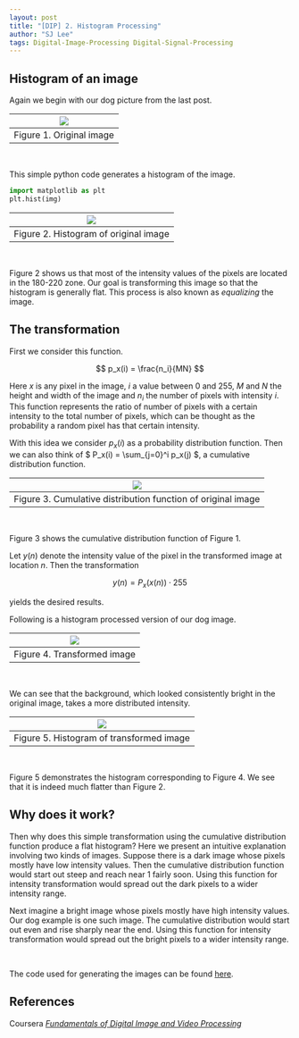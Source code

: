 ```yaml
---
layout: post
title: "[DIP] 2. Histogram Processing"
author: "SJ Lee"
tags: Digital-Image-Processing Digital-Signal-Processing
---
```


## Histogram of an image

Again we begin with our dog picture from the last post.

<div align = "center">
  
  |<img src="https://user-images.githubusercontent.com/63445411/186171143-f76d869f-034b-4c46-b0ab-479874269486.png">|
  |:--:|
  |Figure 1. Original image|
  
</div>

<br/>

This simple python code generates a histogram of the image.

```python
import matplotlib as plt
plt.hist(img)
```

<div align = "center">
  
  |<img src="https://user-images.githubusercontent.com/63445411/187153957-adcd6031-f35d-48d1-9012-88c9bc04f10d.png">|
  |:--:|
  |Figure 2. Histogram of original image|
  
</div>

<br/>

Figure 2 shows us that most of the intensity values of the pixels are located in the 180-220 zone.
Our goal is transforming this image so that the histogram is generally flat.
This process is also known as *equalizing* the image.

## The transformation

First we consider this function.

$$ p_x(i) = \frac{n_i}{MN} $$

Here $x$ is any pixel in the image, $i$ a value between 0 and 255, 
$M$ and $N$ the height and width of the image and $n_i$ the number of pixels with intensity $i$. 
This function represents the ratio of number of pixels with a certain intensity to the total number of pixels, 
which can be thought as the probability a random pixel has that certain intensity.

With this idea we consider $p_x(i)$ as a probability distribution function.
Then we can also think of $ P_x(i) = \sum_{j=0}^i p_x(j) $, a cumulative distribution function.

<div align = "center">
  
  |<img src="https://user-images.githubusercontent.com/63445411/187167039-5cb35ed8-e824-4f4e-ae65-76431973afd8.png">|
  |:--:|
  |Figure 3. Cumulative distribution function of original image|
  
</div>

<br/>

Figure 3 shows the cumulative distribution function of Figure 1.

Let $y(n)$ denote the intensity value of the pixel in the transformed image at location $n$.
Then the transformation

$$ y(n) = P_x(x(n)) \cdot 255 $$

yields the desired results.

Following is a histogram processed version of our dog image.

<div align = "center">
  
  |<img src = "https://user-images.githubusercontent.com/63445411/187164083-d7db1a45-5a3d-411a-a8eb-dcb008ffd98e.png">|
  |:--:|
  |Figure 4. Transformed image|
  
</div>

<br/>

We can see that the background, which looked consistently bright in the original image, takes a more distributed intensity.

<div align = "center">
  
  |<img src="https://user-images.githubusercontent.com/63445411/187164124-8620f0b8-93c3-4eb0-a9a4-8b627033ca6e.png">|
  |:--:|
  |Figure 5. Histogram of transformed image|
  
</div>

<br/>

Figure 5 demonstrates the histogram corresponding to Figure 4.
We see that it is indeed much flatter than Figure 2.

## Why does it work?

Then why does this simple transformation using the cumulative distribution function produce a flat histogram?
Here we present an intuitive explanation involving two kinds of images.
Suppose there is a dark image whose pixels mostly have low intensity values.
Then the cumulative distribution function would start out steep and reach near 1 fairly soon.
Using this function for intensity transformation would spread out the dark pixels to a wider intensity range.

Next imagine a bright image whose pixels mostly have high intensity values.
Our dog example is one such image.
The cumulative distribution would start out even and rise sharply near the end.
Using this function for intensity transformation would spread out the bright pixels to a wider intensity range.

<br/>

The code used for generating the images can be found [here](https://github.com/lsj0410/Digital-Signal-Processing/tree/main/dip-02).

## References

Coursera [*Fundamentals of Digital Image and Video Processing*](https://www.coursera.org/learn/digital)
